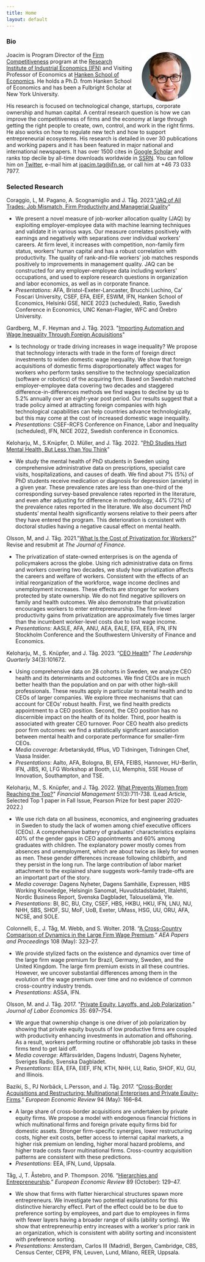 ```yaml
---
title: Home
layout: default
---
```


### Bio
<img src="/assets/pictures/joacim_round.jpg" align="right" hspace="20">Joacim is Program Director of the [Firm Competitiveness](https://www.ifn.se/en/research-programs/firm-competitiveness/) program at the [Research Institute of Industrial Economics (IFN)](https://www.ifn.se/en/) and Visiting Professor of Economics at [Hanken School of Economics](https://www.hanken.fi). He holds a Ph.D. from Hanken School of Economics and has been a Fulbright Scholar at New York University.

His research is focused on technological change, startups, corporate ownership and human capital. A central research question is how we can improve the competitiveness of firms and the economy at large through getting the right people to create, own, control, and work in the right firms. He also works on how to regulate new tech and how to support entrepreneurial ecosystems. His research is detailed in over 30 publications and working papers and it has been featured in major national and international newspapers. It has over 1500 cites in [Google Scholar](http://scholar.google.com/citations?user=Q0dCshQAAAAJ&amp;hl=en) and ranks top decile by all-time downloads worldwide in [SSRN](https://papers.ssrn.com/sol3/cf_dev/AbsByAuth.cfm?per_id=397712). You can follow him on [Twitter](https://twitter.com/joacimtag), e-mail him at [joacim.tag@ifn.se](mailto:joacim.tag@ifn.se), or call him at +46 73 033 7977.

### Selected Research

Coraggio, L, M. Pagano, A. Scognamiglio and J. Tåg. 2023."[JAQ of All Trades: Job Mismatch, Firm Productivity and Managerial Quality](https://papers.ssrn.com/sol3/papers.cfm?abstract_id=4069721)" 
* We present a novel measure of job-worker allocation quality (JAQ) by exploiting employer-employee data with machine learning techniques and validate it in various ways. Our measure correlates positively with earnings and negatively with separations over individual workers' careers. At firm level, it increases with competition, non-family firm status, workers’ human capital and has a robust correlation with productivity. The quality of rank-and-file workers' job matches responds positively to improvements in management quality. JAQ can be constructed for any employer-employee data including workers' occupations, and used to explore research questions in organization and labor economics, as well as in corporate finance. 
* <em>Presentations</em>: AFA, Bristol-Exeter-Lancaster, Brucchi Luchino, Ca’ Foscari University, CSEF, EFA, EIEF, ESWM, IFN, Hanken School of Economics, Helsinki GSE, NICE 2023 (scheduled), Ratio, Swedish Conference in Economics, UNC Kenan-Flagler, WFC and Örebro University.

Gardberg, M., F. Heyman and J. Tåg. 2023. "[Importing Automation and Wage Inequality Through Foreign Acquisitions](https://ssrn.com/abstract=4412153)"
* Is technology or trade driving increases in wage inequality? We propose that technology interacts with trade in the form of foreign direct investments to widen domestic wage inequality. We show that foreign acquisitions of domestic firms disproportionately affect wages for workers who perform tasks sensitive to the technology specialization (software or robotics) of the acquiring firm. Based on Swedish matched employer-employee data covering two decades and staggered difference-in-differences methods we find wages to decline by up to 5.2% annually over an eight-year post period. Our results suggest that a trade policy aimed at attracting foreign companies with high technological capabilities can help countries advance technologically, but this may come at the cost of increased domestic wage inequality. 
* <em>Presentations</em>: CSEF-RCFS Conference on Finance, Labor and Inequality (scheduled), IFN, NICE 2022, Swedish conference in Economics.

Keloharju, M., S.Knüpfer, D. Müller, and J. Tåg. 2022. "[PhD Studies Hurt Mental Health, But Less Yhan You Think](https://papers.ssrn.com/sol3/papers.cfm?abstract_id=4190289)"
* We study the mental health of PhD students in Sweden using comprehensive administrative data on prescriptions, specialist care visits, hospitalizations, and causes of death. We find about 7% (5%) of PhD students receive medication or diagnosis for depression (anxiety) in a given year. These prevalence rates are less than one-third of the corresponding survey-based prevalence rates reported in the literature, and even after adjusting for difference in methodology, 44% (72%) of the prevalence rates reported in the literature. We also document PhD students’ mental health significantly worsens relative to their peers after they have entered the program. This deterioration is consistent with doctoral studies having a negative causal effect on mental health. 

Olsson, M, and J. Tåg. 2021."[What Is the Cost of Privatization for Workers?](https://doi.org/10.2139/ssrn.3134462)" Revise and resubmit at *The Journal of Finance*. 
* The privatization of state-owned enterprises is on the agenda of policymakers across the globe. Using rich administrative data on firms and workers covering two decades, we study how privatization affects the careers and welfare of workers. Consistent with the effects of an initial reorganization of the workforce, wage income declines and unemployment increases. These effects are stronger for workers protected by state ownership. We do not find negative spillovers on family and health outcomes. We also demonstrate that privatization encourages workers to enter entrepreneurship. The firm-level productivity gains from privatization are approximately five times larger than the incumbent worker-level costs due to lost wage income.
* <em>Presentations</em>: AASLE, AFA, ANU, AEA, EALE, EFA, EEA, IFN, IFN Stockholm Conference and the Southwestern University of Finance and Economics.

Keloharju, M., S. Knüpfer, and J. Tåg. 2023. “[CEO Health](https://doi.org/10.1016/j.leaqua.2022.101672)” *The Leadership Quarterly* 34(3):101672.
* Using comprehensive data on 28 cohorts in Sweden, we analyze CEO health and its determinants and outcomes. We find CEOs are in much better health than the population and on par with other high-skill professionals. These results apply in particular to mental health and to CEOs of larger companies. We explore three mechanisms that can account for CEOs’ robust health. First, we find health predicts appointment to a CEO position. Second, the CEO position has no discernible impact on the health of its holder. Third, poor health is associated with greater CEO turnover. Poor CEO health also predicts poor firm outcomes: we find a statistically significant association between mental health and corporate performance for smaller-firm CEOs.
* <em>Media coverage</em>: Arbetarskydd, fPlus, VD Tidningen, Tidningen Chef, Vaasa Insider. 
* <em>Presentations</em>: Aalto, AFA, Bologna, BI, EFA, FEIBS, Hannover, HU-Berlin, IFN, JIBS, KI, LFG Workshop at Booth, LU, Memphis, SSE House of Innovation, Southampton, and TSE.

Keloharju, M., S. Knüpfer, and J. Tåg. 2022. [What Prevents Women from Reaching the Top?](https://doi.org/10.1111/fima.12390)" *Financial Management* 51(3):711-738. (Lead Article, Selected Top 1 paper in Fall Issue, Pearson Prize for best paper 2020-2022.)
* We use rich data on all business, economics, and engineering graduates in Sweden to study the lack of women among chief executive officers (CEOs). A comprehensive battery of graduates’ characteristics explains 40% of the gender gaps in CEO appointments and 60% among graduates with children. The explanatory power mostly comes from absences and unemployment, which are about twice as likely for women as men. These gender differences increase following childbirth, and they persist in the long run. The large contribution of labor market attachment to the explained share suggests work–family trade-offs are an important part of the story.
* <em>Media coverage</em>: Dagens Nyheter, Dagens Samhälle, Expressen, HBS Working Knowledge, Helsingin Sanomat, Huvudstadsbladet, Iltalehti, Nordic Business Report, Svenska Dagbladet, Talouselämä, Yle.
* <em>Presentations</em>: BI, BC, BU, City, CSEF, HBS, HKBU, HKU, IFN, LNU, NU, NHH, SBS, SHOF, SU, MoF, UoB, Exeter, UMass, HSG, UU, ORU, AFA, NCSE, and SOLE.

Colonnelli, E., J. Tåg, M. Webb, and S. Wolter. 2018. “[A Cross-Country Comparison of Dynamics in the Large Firm Wage Premium](https://doi.org/10.1257/pandp.20181067).” *AEA Papers and Proceedings* 108 (May): 323–27.
* We provide stylized facts on the existence and dynamics over time of the large firm wage premium for Brazil, Germany, Sweden, and the United Kingdom. The large firm premium exists in all these countries. However, we uncover substantial differences among them in the evolution of the wage premium over time and no evidence of common cross-country industry trends.
* <em>Presentations</em>: ASSA, IFN.

Olsson, M. and J. Tåg. 2017. "[Private Equity, Layoffs, and Job Polarization](https://doi.org/10.1086/690712)." <em>Journal of Labor Economics</em> 35: 697–754.
* We argue that ownership change is one driver of job polarization by showing that private equity buyouts of low productive firms are coupled with productivity enhancing investments in automation and offshoring. As a result, workers performing routine or offshorable job tasks in these firms tend to get laid off. 
* <em>Media coverage</em>: Affärsvärlden, Dagens Industri, Dagens Nyheter, Sveriges Radio, Svenska Dagbladet.
* <em>Presentations</em>: EEA, EFA, EIEF, IFN, KTH, NHH, LU, Ratio, SHOF, KU, GU, and Illinois.

Baziki, S., PJ Norbäck, L.Persson, and J. Tåg. 2017. “[Cross-Border Acquisitions and Restructuring: Multinational Enterprises and Private Equity-Firms](https://doi.org/10.1016/j.euroecorev.2017.02.012).” *European Economic Review* 94 (May): 166–84.
* A large share of cross-border acquisitions are undertaken by private equity firms. We propose a model with endogenous financial frictions in which multinational firms and foreign private equity firms bid for domestic assets. Stronger firm-specific synergies, lower restructuring costs, higher exit costs, better access to internal capital markets, a higher risk premium on lending, higher moral hazard problems, and higher trade costs favor multinational firms. Cross-country acquisition patterns are consistent with these predictions.
* <em>Presentations</em>: EEA, IFN, Lund, Uppsala.

Tåg, J, T. Åstebro, and P. Thompson. 2016. “[Hierarchies and Entrepreneurship](https://doi.org/10.1016/j.euroecorev.2016.06.007).” *European Economic Review* 89 (October): 129–47.
* We show that firms with flatter hierarchical structures spawn more entrepreneurs. We investigate two potential explanations for this distinctive hierarchy effect. Part of the effect could be to be due to preference sorting by employees, and part due to employees in firms with fewer layers having a broader range of skills (ability sorting). We show that entrepreneurhip entry increases with a worker's prior rank in an organization, which is consistent with ability sorting and inconsistent with preference sorting.
* <em>Presentations</em>: Amsterdam, Carlos III (Madrid), Bergen, Cambridge, CBS, Census Center, CEPR, IFN, Leuven, Lund, Milano, REER, Uppsala.

